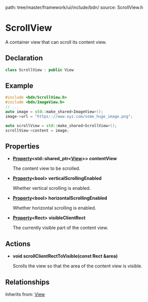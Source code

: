 path: tree/master/framework/ui/include/bdn/
source: ScrollView.h

# ScrollView

A container view that can scroll its content view.

## Declaration

```C++
class ScrollView : public View
```

## Example

```C++
#include <bdn/ScrollView.h>
#include <bdn/ImageView.h>
// ...
auto image = std::make_shared<ImageView>();
image->url = "https:://www.xyz.com/some_huge_image.png";

auto scrollView = std::make_shared<ScrollView>();
scrollView->content = image;
```

## Properties

* **[Property](../foundation/property.md)<std::shared_ptr<[View](view.md)\>\> contentView**

	The content view to be scrolled.

* **[Property](../foundation/property.md)<bool\> verticalScrollingEnabled**

	Whether vertical scrolling is enabled.

* **[Property](../foundation/property.md)<bool\> horizontalScrollingEnabled**

	Whether horizontal scrolling is enabled.

* **[Property](../foundation/property.md)<Rect\> visibleClientRect**

	The currently visible part of the content view.


## Actions

* **void scrollClientRectToVisible(const Rect &area)**

	Scrolls the view so that the area of the content view is visible.

## Relationships

Inherits from: [View](view.md)
 